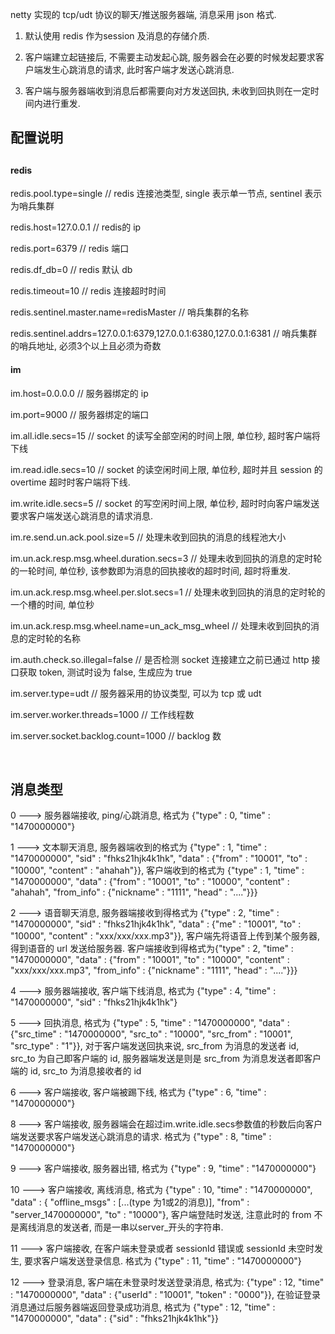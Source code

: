 netty 实现的 tcp/udt 协议的聊天/推送服务器端, 消息采用 json 格式.<br/>

1. 默认使用 redis 作为session 及消息的存储介质.<br/>

2. 客户端建立起链接后, 不需要主动发起心跳, 服务器会在必要的时候发起要求客户端发生心跳消息的请求, 此时客户端才发送心跳消息.<br/>

3. 客户端与服务器端收到消息后都需要向对方发送回执, 未收到回执则在一定时间内进行重发.

<h2>配置说明<h2>

<h4>redis</h4>
<p>redis.pool.type=single // redis 连接池类型, single 表示单一节点, sentinel 表示为哨兵集群</p>
<p>redis.host=127.0.0.1  // redis的 ip</p>
<p>redis.port=6379 // redis 端口</p>
<p>redis.df_db=0 // redis 默认 db</p>
<p>redis.timeout=10 // redis 连接超时时间</p>
<p>redis.sentinel.master.name=redisMaster // 哨兵集群的名称</p>
<p>redis.sentinel.addrs=127.0.0.1:6379,127.0.0.1:6380,127.0.0.1:6381 // 哨兵集群的哨兵地址, 必须3个以上且必须为奇数</p>

<h4>im</h4>
<p>im.host=0.0.0.0  // 服务器绑定的 ip</p>
<p>im.port=9000 // 服务器绑定的端口</p>
<p>im.all.idle.secs=15 // socket 的读写全部空闲的时间上限, 单位秒, 超时客户端将下线</p>
<p>im.read.idle.secs=10 // socket 的读空闲时间上限, 单位秒, 超时并且 session 的 overtime 超时时客户端将下线.</p>
<p>im.write.idle.secs=5 // socket 的写空闲时间上限, 单位秒, 超时时向客户端发送要求客户端发送心跳消息的请求消息.</p>
<p>im.re.send.un.ack.pool.size=5 // 处理未收到回执的消息的线程池大小</p>
<p>im.un.ack.resp.msg.wheel.duration.secs=3 // 处理未收到回执的消息的定时轮的一轮时间, 单位秒, 该参数即为消息的回执接收的超时时间, 超时将重发.</p>
<p>im.un.ack.resp.msg.wheel.per.slot.secs=1 // 处理未收到回执的消息的定时轮的一个槽的时间, 单位秒</p>
<p>im.un.ack.resp.msg.wheel.name=un_ack_msg_wheel // 处理未收到回执的消息的定时轮的名称</p>
<p>im.auth.check.so.illegal=false // 是否检测 socket 连接建立之前已通过 http 接口获取 token, 测试时设为 false, 生成应为 true</p>
<p>im.server.type=udt // 服务器采用的协议类型, 可以为 tcp 或 udt</p>
<p>im.server.worker.threads=1000 // 工作线程数</p>
<p>im.server.socket.backlog.count=1000 // backlog 数</p>
<br/>

<h2>消息类型</h2>
0 ---> 服务器端接收, ping/心跳消息, 格式为 {"type" : 0, "time" : "1470000000"}

1 ---> 文本聊天消息, 服务器端收到的格式为 {"type" : 1, "time" : "1470000000", "sid" : "fhks21hjk4k1hk", "data" : {"from" : "10001", "to" : "10000", "content" : "ahahah"}}, 客户端收到的格式为 {"type" : 1, "time" : "1470000000", "data" : {"from" : "10001", "to" : "10000", "content" : "ahahah", "from_info" : {"nickname" : "1111", "head" : "...."}}}

2 ---> 语音聊天消息, 服务器端接收到得格式为 {"type" : 2, "time" : "1470000000", "sid" : "fhks21hjk4k1hk", "data" : {"me" : "10001", "to" : "10000", "content" : "xxx/xxx/xxx.mp3"}},  客户端先将语音上传到某个服务器, 得到语音的 url 发送给服务器. 客户端接收到得格式为{"type" : 2, "time" : "1470000000",  "data" : {"from" : "10001", "to" : "10000", "content" : "xxx/xxx/xxx.mp3", "from_info" : {"nickname" : "1111", "head" : "...."}}}

4 ---> 服务器端接收, 客户端下线消息, 格式为 {"type" : 4, "time" : "1470000000", "sid" : "fhks21hjk4k1hk"}

5 ---> 回执消息, 格式为 {"type" : 5, "time" : "1470000000", "data" : {"src_time" : "1470000000", "src_to" : "10000", "src_from" : "10001", "src_type" : "1"}}, 对于客户端发送回执来说, src_from 为消息的发送者 id, src_to 为自己即客户端的 id, 服务器端发送是则是 src_from 为消息发送者即客户端的 id, src_to 为消息接收者的 id

6 ---> 客户端接收, 客户端被踢下线, 格式为 {"type" : 6, "time" : "1470000000"}

8 ---> 客户端接收, 服务器端会在超过im.write.idle.secs参数值的秒数后向客户端发送要求客户端发送心跳消息的请求. 格式为 {"type" : 8, "time" : "1470000000"}

9 ---> 客户端接收, 服务器出错, 格式为 {"type" : 9, "time" : "1470000000"}

10 ---> 客户端接收, 离线消息, 格式为 {"type" : 10, "time" : "1470000000", "data" : { "offline_msgs" : [...(type 为1或2的消息)], "from" : "server_1470000000", "to" : "10000"}, 客户端登陆时发送, 注意此时的 from 不是离线消息的发送者, 而是一串以server_开头的字符串.

11 ---> 客户端接收, 在客户端未登录或者 sessionId 错误或 sessionId 未空时发生, 要求客户端发送登录信息. 格式为 {"type" : 11, "time" : "1470000000"}

12 ---> 登录消息, 客户端在未登录时发送登录消息, 格式为: {"type" : 12, "time" : "1470000000", "data" : {"userId" : "10001", "token" : "0000"}}, 在验证登录消息通过后服务器端返回登录成功消息, 格式为 {"type" : 12, "time" : "1470000000", "data" : {"sid" : "fhks21hjk4k1hk"}}
